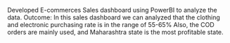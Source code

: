Developed E-commerces Sales dashboard using PowerBI to analyze the data.
Outcome: In this sales dashboard we can analyzed that the clothing and electronic purchasing rate is in the range of 55-65% Also, 
the COD orders are mainly used, and Maharashtra state is the most profitable state.
